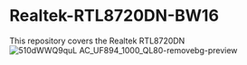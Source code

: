 # Realtek-RTL8720DN-BW16
This repository covers the Realtek RTL8720DN
![510dWWQ9quL _AC_UF894_1000_QL80_-removebg-preview](https://github.com/hussienzy/Realtek-RTL8720DN-BW16/assets/103529817/ce547d9a-20a8-4681-8b0a-cbb8e56e731a)
